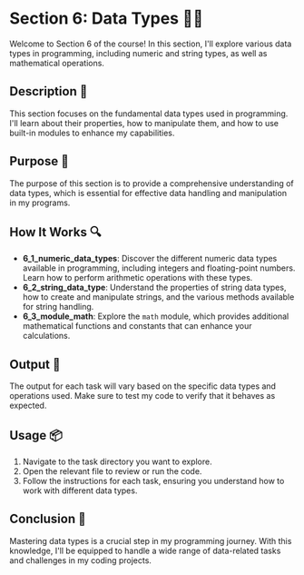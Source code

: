 # Section 6: Data Types 🔢🔤

Welcome to Section 6 of the course!
In this section, I'll explore various data types in programming, including numeric and string types, as well as mathematical operations.

## Description 📝
This section focuses on the fundamental data types used in programming.
I'll learn about their properties, how to manipulate them, and how to use built-in modules to enhance my capabilities.

## Purpose 🎯
The purpose of this section is to provide a comprehensive understanding of data types, which is essential for effective data handling and manipulation in my programs.

## How It Works 🔍
- **6_1_numeric_data_types**: Discover the different numeric data types available in programming, including integers and floating-point numbers. Learn how to perform arithmetic operations with these types.
- **6_2_string_data_type**: Understand the properties of string data types, how to create and manipulate strings, and the various methods available for string handling.
- **6_3_module_math**: Explore the `math` module, which provides additional mathematical functions and constants that can enhance your calculations.

## Output 📜
The output for each task will vary based on the specific data types and operations used.
Make sure to test my code to verify that it behaves as expected.

## Usage 📦
1. Navigate to the task directory you want to explore.
2. Open the relevant file to review or run the code.
3. Follow the instructions for each task, ensuring you understand how to work with different data types.

## Conclusion 🚀
Mastering data types is a crucial step in my programming journey.
With this knowledge, I'll be equipped to handle a wide range of data-related tasks and challenges in my coding projects.